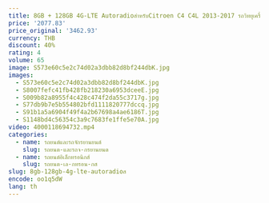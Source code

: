 ```yaml
---
title: 8GB + 128GB 4G-LTE AutoradioสําหรับCitroen C4 C4L 2013-2017 รถวิทยุเครื่องเล่นวิดีโอมัลติมีเดียAndroid Auto CarPlayสเตอริโอWIFI
price: '2077.83'
price_original: '3462.93'
currency: THB
discount: 40%
rating: 4
volume: 65
image: S573e60c5e2c74d02a3dbb82d8bf244dbK.jpg
images:
  - S573e60c5e2c74d02a3dbb82d8bf244dbK.jpg
  - S8007fefc41fb428fb218230a6953dceeE.jpg
  - S009b82a8955f4c428c474f2da55c3717g.jpg
  - S77db9b7e5b554802bfd1111820777dccq.jpg
  - S91b1a5a6904f49f4a2b67698a4ae6186T.jpg
  - S1148bd4c56354c3a9c7683fe1ffe5e70A.jpg
video: 4000118694732.mp4
categories:
  - name: รถยนต์และรถจักรยานยนต์
    slug: รถยนต-และรถจ-กรยานยนต
  - name: รถยนต์อิเล็กทรอนิกส์
    slug: รถยนต-เล-กทรอน-กส
slug: 8gb-128gb-4g-lte-autoradioส
encode: oo1q5dW
lang: th
---
```

  